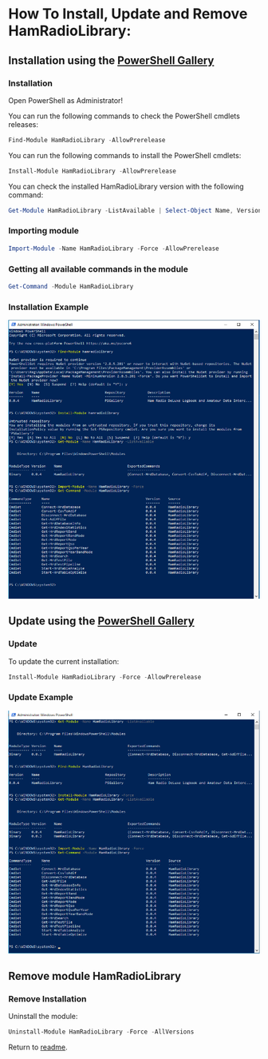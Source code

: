 # How To Install, Update and Remove HamRadioLibrary:

 
## Installation using the [PowerShell Gallery](https://www.powershellgallery.com)

### Installation

Open PowerShell as Administrator!

You can run the following commands to check the PowerShell cmdlets releases:

```PowerShell
Find-Module HamRadioLibrary -AllowPrerelease
```

You can run the following commands to install the PowerShell cmdlets:

```PowerShell
Install-Module HamRadioLibrary -AllowPrerelease
```

You can check the installed HamRadioLibrary version with the following command:

```powershell
Get-Module HamRadioLibrary -ListAvailable | Select-Object Name, Version | Sort-Object Version -Descending
```

### Importing module

```powershell
Import-Module -Name HamRadioLibrary -Force -AllowPrerelease
``` 

### Getting all available commands in the module

```powershell
Get-Command -Module HamRadioLibrary
``` 

### Installation Example

![alt text](https://github.com/PA1REG/HamRadioLibrary/blob/Reorganize/Screenshots/Installation.PNG)



## Update using the [PowerShell Gallery](https://www.powershellgallery.com)

### Update

To update the current installation:

```powershell
Install-Module HamRadioLibrary -Force -AllowPrerelease
``` 

### Update Example

![alt text](https://github.com/PA1REG/HamRadioLibrary/blob/Reorganize/Screenshots/Update.PNG)


## Remove module HamRadioLibrary 

### Remove Installation

Uninstall the module:

```powershell
Uninstall-Module HamRadioLibrary -Force -AllVersions
``` 


Return to [readme](./README.md).
